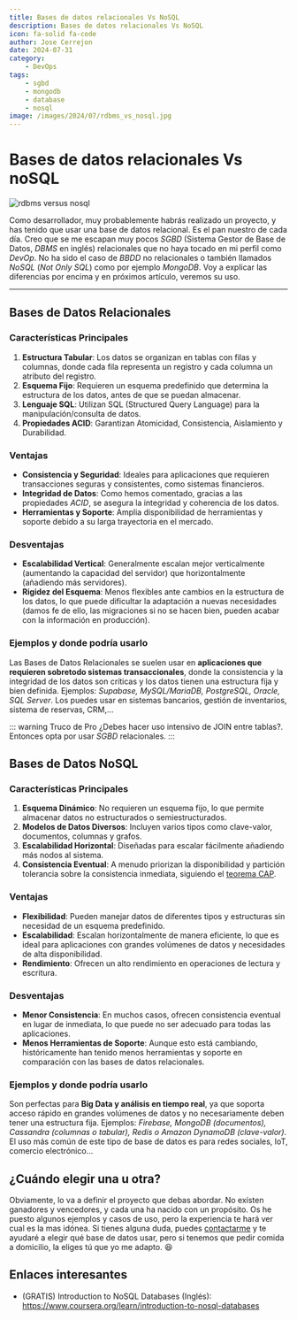 ```yaml
---
title: Bases de datos relacionales Vs NoSQL
description: Bases de datos relacionales Vs NoSQL
icon: fa-solid fa-code
author: Jose Cerrejon
date: 2024-07-31
category:
    - DevOps
tags:
    - sgbd
    - mongodb
    - database
    - nosql
image: /images/2024/07/rdbms_vs_nosql.jpg
---
```


# Bases de datos relacionales Vs noSQL

![rdbms versus nosql](/images/2024/07/rdbms_vs_nosql.jpg "Me ha hecho gracia lo que ha generado la IA, el tipejo joven para las NoSQL")

Como desarrollador, muy probablemente habrás realizado un proyecto, y has tenido que usar una base de datos relacional. Es el pan nuestro de cada día. Creo que se me escapan muy pocos _SGBD_ (Sistema Gestor de Base de Datos, _DBMS_ en inglés) relacionales que no haya tocado en mi perfil como _DevOp_. No ha sido el caso de _BBDD_ no relacionales o también llamados _NoSQL_ (_Not Only SQL_) como por ejemplo _MongoDB_. Voy a explicar las diferencias por encima y en próximos artículo, veremos su uso.

---

## Bases de Datos Relacionales

### Características Principales

1. **Estructura Tabular**: Los datos se organizan en tablas con filas y columnas, donde cada fila representa un registro y cada columna un atributo del registro.
2. **Esquema Fijo**: Requieren un esquema predefinido que determina la estructura de los datos, antes de que se puedan almacenar.
3. **Lenguaje SQL**: Utilizan SQL (Structured Query Language) para la manipulación/consulta de datos.
4. **Propiedades ACID**: Garantizan Atomicidad, Consistencia, Aislamiento y Durabilidad.

### Ventajas

-   **Consistencia y Seguridad**: Ideales para aplicaciones que requieren transacciones seguras y consistentes, como sistemas financieros.
-   **Integridad de Datos**: Como hemos comentado, gracias a las propiedades _ACID_, se asegura la integridad y coherencia de los datos.
-   **Herramientas y Soporte**: Amplia disponibilidad de herramientas y soporte debido a su larga trayectoria en el mercado.

### Desventajas

-   **Escalabilidad Vertical**: Generalmente escalan mejor verticalmente (aumentando la capacidad del servidor) que horizontalmente (añadiendo más servidores).
-   **Rigidez del Esquema**: Menos flexibles ante cambios en la estructura de los datos, lo que puede dificultar la adaptación a nuevas necesidades (damos fe de ello, las migraciones si no se hacen bien, pueden acabar con la información en producción).

### Ejemplos y donde podría usarlo

Las Bases de Datos Relacionales se suelen usar en **aplicaciones que requieren sobretodo sistemas transaccionales**, donde la consistencia y la integridad de los datos son críticas y los datos tienen una estructura fija y bien definida. Ejemplos: _Supabase, MySQL/MariaDB, PostgreSQL, Oracle, SQL Server_. Los puedes usar en sistemas bancarios, gestión de inventarios, sistema de reservas, CRM,...

::: warning Truco de Pro
¿Debes hacer uso intensivo de JOIN entre tablas?. Entonces opta por usar _SGBD_ relacionales.
:::

## Bases de Datos NoSQL

### Características Principales

1. **Esquema Dinámico**: No requieren un esquema fijo, lo que permite almacenar datos no estructurados o semiestructurados.
2. **Modelos de Datos Diversos**: Incluyen varios tipos como clave-valor, documentos, columnas y grafos.
3. **Escalabilidad Horizontal**: Diseñadas para escalar fácilmente añadiendo más nodos al sistema.
4. **Consistencia Eventual**: A menudo priorizan la disponibilidad y partición tolerancia sobre la consistencia inmediata, siguiendo el [teorema CAP](https://es.wikipedia.org/wiki/Teorema_CAP).

### Ventajas

-   **Flexibilidad**: Pueden manejar datos de diferentes tipos y estructuras sin necesidad de un esquema predefinido.
-   **Escalabilidad**: Escalan horizontalmente de manera eficiente, lo que es ideal para aplicaciones con grandes volúmenes de datos y necesidades de alta disponibilidad.
-   **Rendimiento**: Ofrecen un alto rendimiento en operaciones de lectura y escritura.

### Desventajas

-   **Menor Consistencia**: En muchos casos, ofrecen consistencia eventual en lugar de inmediata, lo que puede no ser adecuado para todas las aplicaciones.
-   **Menos Herramientas de Soporte**: Aunque esto está cambiando, históricamente han tenido menos herramientas y soporte en comparación con las bases de datos relacionales.

### Ejemplos y donde podría usarlo

Son perfectas para **Big Data y análisis en tiempo real**, ya que soporta acceso rápido en grandes volúmenes de datos y no necesariamente deben tener una estructura fija. Ejemplos: _Firebase, MongoDB (documentos), Cassandra (columnas o tabular), Redis o Amazon DynamoDB (clave-valor)_. El uso más común de este tipo de base de datos es para redes sociales, IoT, comercio electrónico...

## ¿Cuándo elegir una u otra?

Obviamente, lo va a definir el proyecto que debas abordar. No exísten ganadores y vencedores, y cada una ha nacido con un propósito. Os he puesto algunos ejemplos y casos de uso, pero la experiencia te hará ver cual es la mas idónea. Si tienes alguna duda, puedes [contactarme](mailto:ulysess@gmail.com) y te ayudaré a elegir qué base de datos usar, pero si tenemos que pedir comida a domicilio, la eliges tú que yo me adapto. 😆

## Enlaces interesantes

-   (GRATIS) Introduction to NoSQL Databases (Inglés): https://www.coursera.org/learn/introduction-to-nosql-databases
